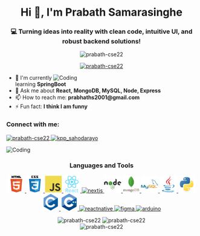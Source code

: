 <h1 align="center">Hi 👋, I'm Prabath Samarasinghe</h1>
<h3 align="center">💻 Turning ideas into reality with clean code, intuitive UI, and robust backend solutions!</h3>

<p align="center">
  <img src="https://komarev.com/ghpvc/?username=prabath-cse22&label=Profile%20views&color=0e75b6&style=flat" alt="prabath-cse22" />
</p>

<p align="center">
  <a href="https://github.com/ryo-ma/github-profile-trophy">
    <img src="https://github-profile-trophy.vercel.app/?username=prabathsamarasinghe&row=1&column=6&margin-w=15&margin-h=15" alt="prabath-cse22" />
  </a>
</p>
<div>
<img align="right" alt="Coding" width="380" src="https://user-images.githubusercontent.com/74038190/221352989-518609ab-b4d1-459e-929f-a08cd2bd9b3c.gif"/>
  <div>
    <ul>
      <li>🌱 I'm currently learning <strong>SpringBoot</strong></li>
      <li>💬 Ask me about <strong>React, MongoDB, MySQL, Node, Express</strong></li>
      <li>📫 How to reach me: <strong>prabhaths2001@gmail.com</strong></li>
      <li>⚡ Fun fact: <strong>I think I am funny</strong></li>
    </ul>
  
   <h3>Connect with me:</h3>
    <p>
      <a href="https://linkedin.com/in/prabathsamarasinghe" target="blank">
        <img align="center" src="https://raw.githubusercontent.com/rahuldkjain/github-profile-readme-generator/master/src/images/icons/Social/linked-in-alt.svg" alt="prabath-cse22" height="30" width="40" />
      </a>
      <a href="https://www.hackerrank.com/kpp_sahodarayo" target="blank">
        <img align="center" src="https://raw.githubusercontent.com/rahuldkjain/github-profile-readme-generator/master/src/images/icons/Social/hackerrank.svg" alt="kpp_sahodarayo" height="30" width="40" />
      </a>
    </p>
    
  </div>
  <img align="left" alt="Coding" width="380" src="https://user-images.githubusercontent.com/74038190/212284136-03988914-d899-44b4-b1d9-4eeccf656e44.gif"/>
  
</div>

<br clear="both">

<h3 align="center">Languages and Tools</h3>
<p align="center">
  <!-- Front-end -->
  <a href="https://www.w3.org/html/" target="_blank" rel="noreferrer">
    <img src="https://raw.githubusercontent.com/devicons/devicon/master/icons/html5/html5-original-wordmark.svg" alt="html5" width="45" height="45"/>
  </a>
  <a href="https://www.w3schools.com/css/" target="_blank" rel="noreferrer">
    <img src="https://raw.githubusercontent.com/devicons/devicon/master/icons/css3/css3-original-wordmark.svg" alt="css3" width="45" height="45"/>
  </a>
  <a href="https://developer.mozilla.org/en-US/docs/Web/JavaScript" target="_blank" rel="noreferrer">
    <img src="https://raw.githubusercontent.com/devicons/devicon/master/icons/javascript/javascript-original.svg" alt="javascript" width="45" height="45"/>
  </a>
  <a href="https://reactjs.org/" target="_blank" rel="noreferrer">
    <img src="https://raw.githubusercontent.com/devicons/devicon/master/icons/react/react-original-wordmark.svg" alt="react" width="45" height="45"/>
  </a>
  <a href="https://nextjs.org/" target="_blank" rel="noreferrer">
    <img src="https://cdn.worldvectorlogo.com/logos/nextjs-2.svg" alt="nextjs" width="45" height="45"/>
  </a>
  <a href="https://nodejs.org" target="_blank" rel="noreferrer">
    <img src="https://raw.githubusercontent.com/devicons/devicon/master/icons/nodejs/nodejs-original-wordmark.svg" alt="nodejs" width="45" height="45"/>
  </a>
  <a href="https://www.mongodb.com/" target="_blank" rel="noreferrer">
    <img src="https://raw.githubusercontent.com/devicons/devicon/master/icons/mongodb/mongodb-original-wordmark.svg" alt="mongodb" width="45" height="45"/>
  </a>
  <a href="https://www.mysql.com/" target="_blank" rel="noreferrer">
    <img src="https://raw.githubusercontent.com/devicons/devicon/master/icons/mysql/mysql-original-wordmark.svg" alt="mysql" width="45" height="45"/>
  </a>
  <a href="https://www.java.com" target="_blank" rel="noreferrer">
    <img src="https://raw.githubusercontent.com/devicons/devicon/master/icons/java/java-original.svg" alt="java" width="45" height="45"/>
  </a>
  <a href="https://www.python.org" target="_blank" rel="noreferrer">
    <img src="https://raw.githubusercontent.com/devicons/devicon/master/icons/python/python-original.svg" alt="python" width="45" height="45"/>
  </a>
  <a href="https://www.cprogramming.com/" target="_blank" rel="noreferrer">
    <img src="https://raw.githubusercontent.com/devicons/devicon/master/icons/c/c-original.svg" alt="c" width="45" height="45"/>
  </a>
  <a href="https://www.w3schools.com/cpp/" target="_blank" rel="noreferrer">
    <img src="https://raw.githubusercontent.com/devicons/devicon/master/icons/cplusplus/cplusplus-original.svg" alt="cplusplus" width="45" height="45"/>
  </a>
  <a href="https://reactnative.dev/" target="_blank" rel="noreferrer">
    <img src="https://reactnative.dev/img/header_logo.svg" alt="reactnative" width="45" height="45"/>
  </a>
  <a href="https://www.figma.com/" target="_blank" rel="noreferrer">
    <img src="https://www.vectorlogo.zone/logos/figma/figma-icon.svg" alt="figma" width="45" height="45"/>
  </a>
  <a href="https://www.arduino.cc/" target="_blank" rel="noreferrer">
    <img src="https://cdn.worldvectorlogo.com/logos/arduino-1.svg" alt="arduino" width="45" height="45"/>
  </a>
</p>
<!-- GitHub stats section with improved alignment -->
<div align="center">
  <!-- Top languages card -->
  <img src="https://github-readme-stats.vercel.app/api/top-langs?username=prabathsamarasinghe&show_icons=true&locale=en&layout=compact" alt="prabath-cse22" width="335" />
  
  <!-- GitHub stats card -->
  <img src="https://github-readme-stats.vercel.app/api?username=prabathsamarasinghe&show_icons=true&locale=en" alt="prabath-cse22" width="400" />
</div>

<!-- GitHub streak stats - centered -->
<div align="center">
  <img src="https://github-readme-streak-stats.herokuapp.com/?user=prabathsamarasinghe&" alt="prabath-cse22" width="450" />
</div>
